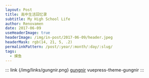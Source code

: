 ```yaml
---
layout: Post
title: 高中生活回忆录
subtitle: My High School Life
author: Renovamen
date: 2017-06-09
useHeaderImage: true
headerImage: /img/in-post/2017-06-09/header.jpeg
headerMask: rgb(14, 21, 5, .2)
permalinkPattern: /post/:year/:month/:day/:slug/
tags:
  - 摸鱼
---
```


::: link {/img/links/gungnir.png} [gungnir](https://v2-vuepress-theme-gungnir.vercel.app/docs/basic/intro.html)
vuepress-theme-gungnir
:::
